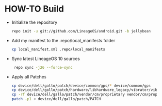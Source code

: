 # HOW-TO Build
* Initialize the repository
   
   ```sh
   repo init -u git://github.com/LineageOS/android.git -b jellybean
* Add my manifest to the .repo/local_manifests folder
   
   
   ```sh
   cp local_manifest.xml .repo/local_manifests
* Sync latest LineageOS 10 sources
  
  
  ```sh
   repo sync -j20 --force-sync
* Apply all Patches
   
   
   ```sh
   cp device/dell/gallo/patch/device/common/gps/* device/common/gps
   cp device/dell/gallo/patch/hardware/libhardware_legacy/vibrator/vibrator_gallo.c hardware/libhardware_legacy/vibrator/vibrator_gallo.c
   cp -rf device/dell/gallo/patch/vendor/cm/proprietary vendor/cm/proprietary
   patch -p1 < device/dell/gallo/patch/PATCH

